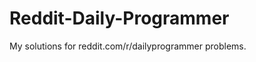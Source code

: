 Reddit-Daily-Programmer
=======================

My solutions for reddit.com/r/dailyprogrammer problems.
